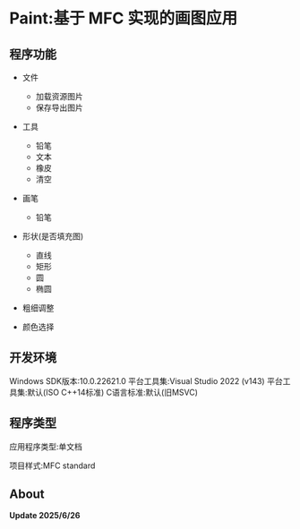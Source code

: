 # Paint:基于 MFC 实现的画图应用

## 程序功能

- 文件
  - 加载资源图片
  - 保存导出图片

- 工具
  - 铅笔
  - 文本
  - 橡皮
  - 清空
- 画笔
  - 铅笔

- 形状(是否填充图)
  - 直线
  - 矩形
  - 圆
  - 椭圆
- 粗细调整
- 颜色选择

## 开发环境

Windows SDK版本:10.0.22621.0
平台工具集:Visual Studio 2022 (v143)
平台工具集:默认(ISO C++14标准)
C语言标准:默认(旧MSVC)

## 程序类型

应用程序类型:单文档

项目样式:MFC standard

## About

**Update 2025/6/26**